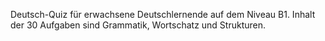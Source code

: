 Deutsch-Quiz für erwachsene Deutschlernende auf dem Niveau B1.
Inhalt der 30 Aufgaben sind Grammatik, Wortschatz und Strukturen.